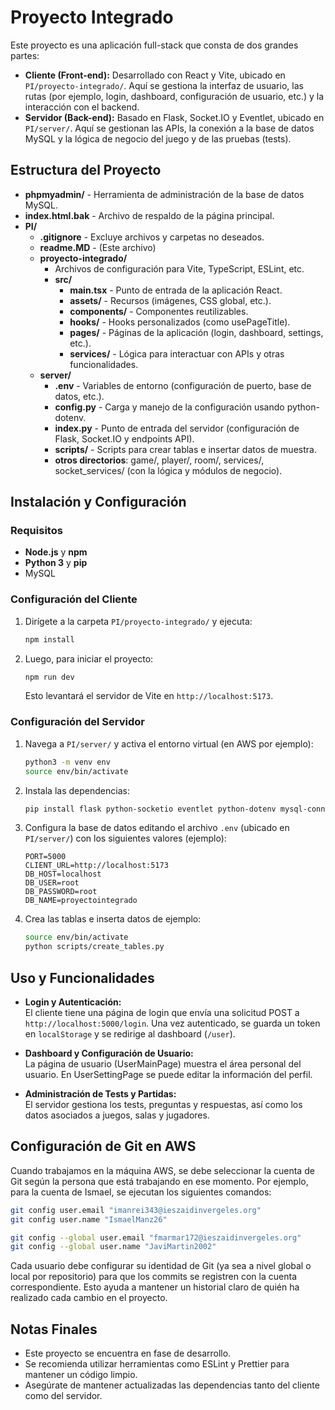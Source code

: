 # Proyecto Integrado

Este proyecto es una aplicación full-stack que consta de dos grandes partes:

- **Cliente (Front-end):** Desarrollado con React y Vite, ubicado en `PI/proyecto-integrado/`. Aquí se gestiona la interfaz de usuario, las rutas (por ejemplo, login, dashboard, configuración de usuario, etc.) y la interacción con el backend.
- **Servidor (Back-end):** Basado en Flask, Socket.IO y Eventlet, ubicado en `PI/server/`. Aquí se gestionan las APIs, la conexión a la base de datos MySQL y la lógica de negocio del juego y de las pruebas (tests).

## Estructura del Proyecto

- **phpmyadmin/** - Herramienta de administración de la base de datos MySQL.
- **index.html.bak** - Archivo de respaldo de la página principal.
- **PI/**
  - **.gitignore** - Excluye archivos y carpetas no deseados.
  - **readme.MD** - (Este archivo)
  - **proyecto-integrado/**
    - Archivos de configuración para Vite, TypeScript, ESLint, etc.
    - **src/**
      - **main.tsx** - Punto de entrada de la aplicación React.
      - **assets/** - Recursos (imágenes, CSS global, etc.).
      - **components/** - Componentes reutilizables.
      - **hooks/** - Hooks personalizados (como usePageTitle).
      - **pages/** - Páginas de la aplicación (login, dashboard, settings, etc.).
      - **services/** - Lógica para interactuar con APIs y otras funcionalidades.
  - **server/**
    - **.env** - Variables de entorno (configuración de puerto, base de datos, etc.).
    - **config.py** - Carga y manejo de la configuración usando python-dotenv.
    - **index.py** - Punto de entrada del servidor (configuración de Flask, Socket.IO y endpoints API).
    - **scripts/** - Scripts para crear tablas e insertar datos de muestra.
    - **otros directorios**: game/, player/, room/, services/, socket_services/ (con la lógica y módulos de negocio).

## Instalación y Configuración

### Requisitos

- **Node.js** y **npm**
- **Python 3** y **pip**
- MySQL

### Configuración del Cliente

1. Dirígete a la carpeta `PI/proyecto-integrado/` y ejecuta:
   ```sh
   npm install
   ```
2. Luego, para iniciar el proyecto:
   ```sh
   npm run dev
   ```
   Esto levantará el servidor de Vite en `http://localhost:5173`.

### Configuración del Servidor

1. Navega a `PI/server/` y activa el entorno virtual (en AWS por ejemplo):
   ```sh
   python3 -m venv env
   source env/bin/activate
   ```
2. Instala las dependencias:
   ```sh
   pip install flask python-socketio eventlet python-dotenv mysql-connector-python flask-cors
   ```
3. Configura la base de datos editando el archivo `.env` (ubicado en `PI/server/`) con los siguientes valores (ejemplo):
   ```properties
   PORT=5000
   CLIENT_URL=http://localhost:5173
   DB_HOST=localhost
   DB_USER=root
   DB_PASSWORD=root
   DB_NAME=proyectointegrado
   ```
4. Crea las tablas e inserta datos de ejemplo:
   ```sh
   source env/bin/activate
   python scripts/create_tables.py
   ```

## Uso y Funcionalidades

- **Login y Autenticación:**  
  El cliente tiene una página de login que envía una solicitud POST a `http://localhost:5000/login`. Una vez autenticado, se guarda un token en `localStorage` y se redirige al dashboard (`/user`).

- **Dashboard y Configuración de Usuario:**  
  La página de usuario (UserMainPage) muestra el área personal del usuario. En UserSettingPage se puede editar la información del perfil.

- **Administración de Tests y Partidas:**  
  El servidor gestiona los tests, preguntas y respuestas, así como los datos asociados a juegos, salas y jugadores.

## Configuración de Git en AWS

Cuando trabajamos en la máquina AWS, se debe seleccionar la cuenta de Git según la persona que está trabajando en ese momento. Por ejemplo, para la cuenta de Ismael, se ejecutan los siguientes comandos:

```sh
git config user.email "imanrei343@ieszaidinvergeles.org"
git config user.name "IsmaelManz26"
```

```sh
git config --global user.email "fmarmar172@ieszaidinvergeles.org"
git config --global user.name "JaviMartin2002"
```

Cada usuario debe configurar su identidad de Git (ya sea a nivel global o local por repositorio) para que los commits se registren con la cuenta correspondiente. Esto ayuda a mantener un historial claro de quién ha realizado cada cambio en el proyecto.


## Notas Finales

- Este proyecto se encuentra en fase de desarrollo.
- Se recomienda utilizar herramientas como ESLint y Prettier para mantener un código limpio.
- Asegúrate de mantener actualizadas las dependencias tanto del cliente como del servidor.

